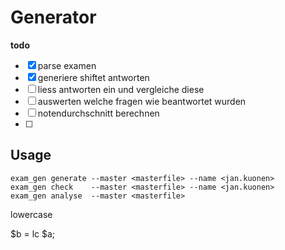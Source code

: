 # Generator


**todo**
- [x] parse examen
- [x] generiere shiftet antworten
- [ ] liess antworten ein und vergleiche diese
- [ ] auswerten welche fragen wie beantwortet wurden
- [ ] notendurchschnitt berechnen
- [ ] 




## Usage

    exam_gen generate --master <masterfile> --name <jan.kuonen> 
    exam_gen check    --master <masterfile> --name <jan.kuonen> 
    exam_gen analyse  --master <masterfile> 







lowercase

$b = lc $a;
